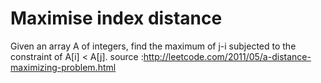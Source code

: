 # Maximise index distance 
Given an array A of integers, find the maximum of j-i subjected to the constraint of A[i] < A[j].
source :http://leetcode.com/2011/05/a-distance-maximizing-problem.html
